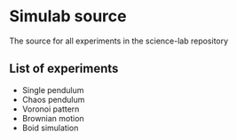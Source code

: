 # Simulab source

The source for all experiments in the science-lab repository

## List of experiments

- Single pendulum
- Chaos pendulum
- Voronoi pattern
- Brownian motion
- Boid simulation
